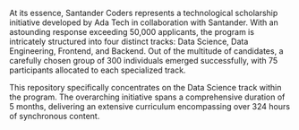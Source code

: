 At its essence, Santander Coders represents a technological scholarship initiative developed by Ada Tech in collaboration with Santander. With an astounding response exceeding 50,000 applicants, the program is intricately structured into four distinct tracks: Data Science, Data Engineering, Frontend, and Backend. Out of the multitude of candidates, a carefully chosen group of 300 individuals emerged successfully, with 75 participants allocated to each specialized track.

This repository specifically concentrates on the Data Science track within the program. The overarching initiative spans a comprehensive duration of 5 months, delivering an extensive curriculum encompassing over 324 hours of synchronous content.
